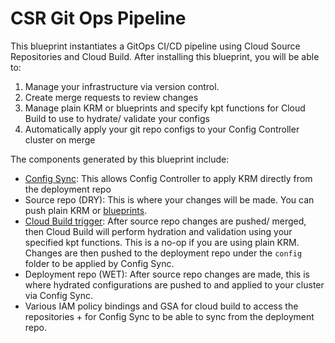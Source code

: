 # CSR Git Ops Pipeline

This blueprint instantiates a GitOps CI/CD pipeline using Cloud Source Repositories and Cloud Build. After installing this blueprint, you will be able to:
1. Manage your infrastructure via version control.
2. Create merge requests to review changes
3. Manage plain KRM or blueprints and specify kpt functions for Cloud Build to use to hydrate/ validate your configs
4. Automatically apply your git repo configs to your Config Controller cluster on merge

The components generated by this blueprint include:

- [Config Sync](https://cloud.google.com/kubernetes-engine/docs/add-on/config-sync/overview): This allows Config Controller to apply KRM directly from the deployment repo
- Source repo (DRY): This is where your changes will be made. You can push plain KRM or [blueprints](https://cloud.google.com/anthos-config-management/docs/concepts/blueprints).
- [Cloud Build trigger](https://cloud.google.com/cloud-build/docs/automating-builds/create-manage-triggers): After source repo changes are pushed/ merged, then Cloud Build will perform hydration and validation using your specified kpt functions. This is a no-op if you are using plain KRM. Changes are then pushed to the deployment repo under the `config` folder to be applied by Config Sync.
- Deployment repo (WET): After source repo changes are made, this is where hydrated configurations are pushed to and applied to your cluster via Config Sync.
- Various IAM policy bindings and GSA for cloud build to access the repositories + for Config Sync to be able to sync from the deployment repo.
